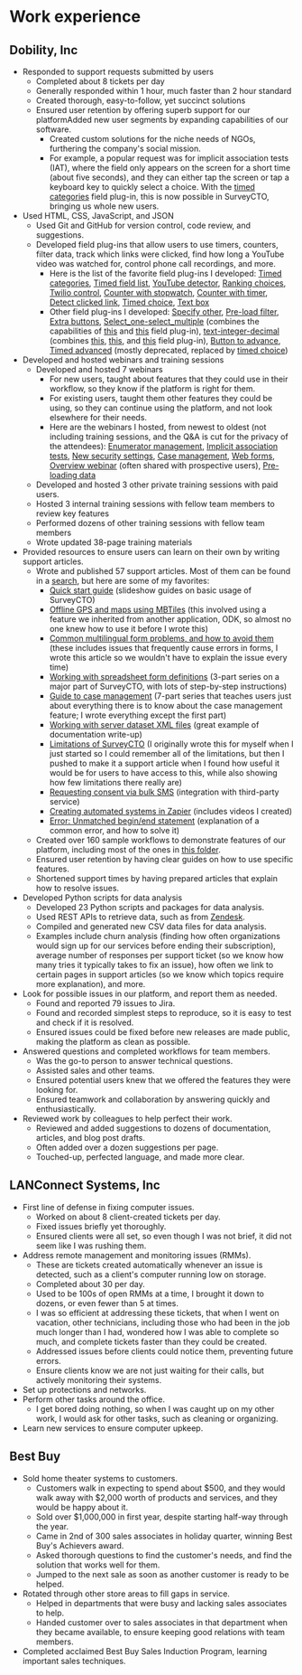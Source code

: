 # Work experience

## Dobility, Inc

* Responded to support requests submitted by users
  * Completed about 8 tickets per day
  * Generally responded within 1 hour, much faster than 2 hour standard
  * Created thorough, easy-to-follow, yet succinct solutions
  * Ensured user retention by offering superb support for our platformAdded new user segments by expanding capabilities of our software.
    * Created custom solutions for the niche needs of NGOs, furthering the company's social mission.
    * For example, a popular request was for implicit association tests (IAT), where the field only appears on the screen for a short time (about five seconds), and they can either tap the screen or tap a keyboard key to quickly select a choice. With the [timed categories](https://github.com/surveycto/timed-categories) field plug-in, this is now possible in SurveyCTO, bringing us whole new users.
* Used HTML, CSS, JavaScript, and JSON
  * Used Git and GitHub for version control, code review, and suggestions.
  * Developed field plug-ins that allow users to use timers, counters, filter data, track which links were clicked, find how long a YouTube video was watched for, control phone call recordings, and more.
    * Here is the list of the favorite field plug-ins I developed: [Timed categories](https://github.com/surveycto/timed-categories), [Timed field list](https://github.com/surveycto/timed-field-list), [YouTube detector](https://github.com/surveycto/youtube-detector), [Ranking choices](https://github.com/surveycto/ranking-choices), [Twilio control](https://github.com/surveycto/twilio-control), [Counter with stopwatch](https://github.com/surveycto/counter-with-stopwatch), [Counter with timer](https://github.com/surveycto/counter-with-timer), [Detect clicked link](https://github.com/surveycto/detect-clicked-link), [Timed choice](https://github.com/surveycto/timed-choice), [Text box](https://github.com/surveycto/text-box)
    * Other field plug-ins I developed: [Specify other](https://github.com/surveycto/specify-other), [Pre-load filter](https://github.com/surveycto/preload-filter), [Extra buttons](https://github.com/surveycto/extra-buttons), [Select_one-select_multiple](https://github.com/surveycto/select_one-select_multiple) (combines the capabilities of [this](https://github.com/surveycto/baseline-select_one) and [this](https://github.com/surveycto/baseline-select_multiple) field plug-in), [text-integer-decimal](https://github.com/surveycto/text-integer-decimal) (combines [this](https://github.com/surveycto/baseline-text), [this](https://github.com/surveycto/baseline-integer), and [this](https://github.com/surveycto/baseline-decimal) field plug-in), [Button to advance](https://github.com/surveycto/button-to-advance), [Timed advanced](https://github.com/surveycto/timed-advance) (mostly deprecated, replaced by [timed choice](https://github.com/surveycto/timed-choice))
* Developed and hosted webinars and training sessions
  * Developed and hosted 7 webinars
    * For new users, taught about features that they could use in their workflow, so they know if the platform is right for them.
    * For existing users, taught them other features they could be using, so they can continue using the platform, and not look elsewhere for their needs.
    * Here are the webinars I hosted, from newest to oldest (not including training sessions, and the Q&A is cut for the privacy of the attendees): [Enumerator management](https://www.surveycto.com/videos/new-enumerator-management-tools-webinar/), [Implicit association tests](https://www.surveycto.com/videos/iat-plugin-webinar/), [New security settings](https://www.surveycto.com/videos/spring-2021-release-webinar-recording/), [Case management](https://www.surveycto.com/videos/case-management-webinar-recording/), [Web forms](https://www.surveycto.com/videos/web-forms-webinar-recording/), [Overview webinar](https://www.surveycto.com/videos/overview-webinar-2021/) (often shared with prospective users), [Pre-loading data](https://www.surveycto.com/videos/preloading-data-webinar/)
  * Developed and hosted 3 other private training sessions with paid users.
  * Hosted 3 internal training sessions with fellow team members to review key features
  * Performed dozens of other training sessions with fellow team members
  * Wrote updated 38-page training materials
* Provided resources to ensure users can learn on their own by writing support articles.
  * Wrote and published 57 support articles. Most of them can be found in a [search](https://www.google.com/search?q=site:support.surveycto.com+%22Max+S.+Haberman%22), but here are some of my favorites:
    * [Quick start guide](https://support.surveycto.com/hc/en-us/articles/360051557414-Quick-start-guide-SurveyCTO-basics-in-a-few-easy-steps) (slideshow guides on basic usage of SurveyCTO)
    * [Offline GPS and maps using MBTiles](https://support.surveycto.com/hc/en-us/articles/360037854914-Offline-GPS-and-maps-using-MBTiles) (this involved using a feature we inherited from another application, ODK, so almost no one knew how to use it before I wrote this)
    * [Common multilingual form problems, and how to avoid them](https://support.surveycto.com/hc/en-us/articles/360041729414-Common-multilingual-form-problems-and-how-to-avoid-them) (these includes issues that frequently cause errors in forms, I wrote this article so we wouldn't have to explain the issue every time)
    * [Working with spreadsheet form definitions](https://support.surveycto.com/hc/en-us/articles/4613295552275-Working-with-spreadsheet-form-definitions-1-Creating-and-uploading) (3-part series on a major part of SurveyCTO, with lots of step-by-step instructions)
    * [Guide to case management](https://support.surveycto.com/hc/en-us/articles/360060634413-Guide-to-case-management-part-2-Creating-cases) (7-part series that teaches users just about everything there is to know about the case management feature; I wrote everything except the first part)
    * [Working with server dataset XML files](https://support.surveycto.com/hc/en-us/articles/1500000322461-Working-with-server-dataset-XML-files) (great example of documentation write-up)
    * [Limitations of SurveyCTO](https://support.surveycto.com/hc/en-us/articles/360045646133-Limitations-of-SurveyCTO) (I originally wrote this for myself when I just started so I could remember all of the limitations, but then I pushed to make it a support article when I found how useful it would be for users to have access to this, while also showing how few limitations there really are)
    * [Requesting consent via bulk SMS](https://support.surveycto.com/hc/en-us/articles/360047234214-Requesting-consent-via-bulk-SMS) (integration with third-party service)
    * [Creating automated systems in Zapier](https://support.surveycto.com/hc/en-us/articles/360041366714-Creating-automated-systems-with-Zapier) (includes videos I created)
    * [Error: Unmatched begin/end statement](https://support.surveycto.com/hc/en-us/articles/360053526874-Error-Unmatched-begin-end-statement) (explanation of a common error, and how to solve it)
  * Created over 160 sample workflows to demonstrate features of our platform, including most of the ones in [this folder](https://drive.google.com/drive/folders/1TDX12lzehKDOSziAT-iHgHopb8EJDkuG).
  * Ensured user retention by having clear guides on how to use specific features.
  * Shortened support times by having prepared articles that explain how to resolve issues.
* Developed Python scripts for data analysis
  * Developed 23 Python scripts and packages for data analysis.
  * Used REST APIs to retrieve data, such as from [Zendesk](https://developer.zendesk.com/api-reference/).
  * Compiled and generated new CSV data files for data analysis.
  * Examples include churn analysis (finding how often organizations would sign up for our services before ending their subscription), average number of responses per support ticket (so we know how many tries it typically takes to fix an issue), how often we link to certain pages in support articles (so we know which topics require more explanation), and more.
* Look for possible issues in our platform, and report them as needed.
  * Found and reported 79 issues to Jira.
  * Found and recorded simplest steps to reproduce, so it is easy to test and check if it is resolved.
  * Ensured issues could be fixed before new releases are made public, making the platform as clean as possible.
* Answered questions and completed workflows for team members.
  * Was the go-to person to answer technical questions.
  * Assisted sales and other teams.
  * Ensured potential users knew that we offered the features they were looking for.
  * Ensured teamwork and collaboration by answering quickly and enthusiastically.
* Reviewed work by colleagues to help perfect their work.
  * Reviewed and added suggestions to dozens of documentation, articles, and blog post drafts.
  * Often added over a dozen suggestions per page.
  * Touched-up, perfected language, and made more clear.

## LANConnect Systems, Inc

* First line of defense in fixing computer issues.
  * Worked on about 8 client-created tickets per day.
  * Fixed issues briefly yet thoroughly.
  * Ensured clients were all set, so even though I was not brief, it did not seem like I was rushing them.
* Address remote management and monitoring issues (RMMs).
  * These are tickets created automatically whenever an issue is detected, such as a client's computer running low on storage.
  * Completed about 30 per day.
  * Used to be 100s of open RMMs at a time, I brought it down to dozens, or even fewer than 5 at times.
  * I was so efficient at addressing these tickets, that when I went on vacation, other technicians, including those who had been in the job much longer than I had, wondered how I was able to complete so much, and complete tickets faster than they could be created.
  * Addressed issues before clients could notice them, preventing future errors.
  * Ensure clients know we are not just waiting for their calls, but actively monitoring their systems.
* Set up protections and networks.
* Perform other tasks around the office.
  * I get bored doing nothing, so when I was caught up on my other work, I would ask for other tasks, such as cleaning or organizing.
* Learn new services to ensure computer upkeep.

## Best Buy

* Sold home theater systems to customers.
  * Customers walk in expecting to spend about $500, and they would walk away with $2,000 worth of products and services, and they would be happy about it.
  * Sold over $1,000,000 in first year, despite starting half-way through the year.
  * Came in 2nd of 300 sales associates in holiday quarter, winning Best Buy's Achievers award.
  * Asked thorough questions to find the customer's needs, and find the solution that works well for them.
  * Jumped to the next sale as soon as another customer is ready to be helped.
* Rotated through other store areas to fill gaps in service.
  * Helped in departments that were busy and lacking sales associates to help.
  * Handed customer over to sales associates in that department when they became available, to ensure keeping good relations with team members.
* Completed acclaimed Best Buy Sales Induction Program, learning important sales techniques.
